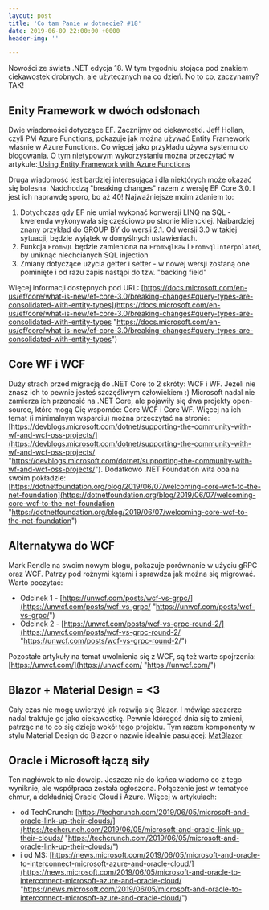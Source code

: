 ```yaml
---
layout: post
title: 'Co tam Panie w dotnecie? #18'
date: 2019-06-09 22:00:00 +0000
header-img: ''

---
```

Nowości ze świata .NET edycja 18. W tym tygodniu stojąca pod znakiem ciekawostek drobnych, ale użytecznych na co dzień. No to co, zaczynamy? TAK!

## Enity Framework w dwóch odsłonach

Dwie wiadomości dotyczące EF. Zacznijmy od ciekawostki. Jeff Hollan, czyli PM Azure Functions, pokazuje jak można używać Entity Framework właśnie w Azure Functions. Co więcej jako przykładu używa systemu do blogowania. O tym nietypowym wykorzystaniu można przeczytać w artykule:[ Using Entity Framework with Azure Functions](https://dev.to/azure/using-entity-framework-with-azure-functions-50aa)

Druga wiadomość jest bardziej interesująca i dla niektórych może okazać się bolesna. Nadchodzą "breaking changes" razem z wersję EF Core 3.0. I jest ich naprawdę sporo, bo aż 40! Najważniejsze moim zdaniem to:

1. Dotychczas gdy EF nie umiał wykonać konwersji LINQ na SQL - kwerenda wykonywała się częściowo po stronie klienckiej. Najbardziej znany przykład do GROUP BY do wersji 2.1. Od wersji 3.0 w takiej sytuacji, będzie wyjątek w domyślnych ustawieniach.
2. Funkcja `FromSQL` będzie zamieniona na `FromSqlRaw` i `FromSqlInterpolated`, by uniknąć niechcianych SQL injection
3. Zmiany dotyczące użycia getter i setter - w nowej wersji zostaną one pominięte i od razu zapis nastąpi do tzw. "backing field"

Więcej informacji dostępnych pod URL: [https://docs.microsoft.com/en-us/ef/core/what-is-new/ef-core-3.0/breaking-changes#query-types-are-consolidated-with-entity-types](https://docs.microsoft.com/en-us/ef/core/what-is-new/ef-core-3.0/breaking-changes#query-types-are-consolidated-with-entity-types "https://docs.microsoft.com/en-us/ef/core/what-is-new/ef-core-3.0/breaking-changes#query-types-are-consolidated-with-entity-types")

## Core WF i WCF

Duży strach przed migracją do .NET Core to 2 skróty: WCF i WF. Jeżeli nie znasz ich to pewnie jesteś szczęśliwym człowiekiem :) Microsoft nadal nie zamierza ich przenosić na .NET Core, ale pojawiły się dwa projekty open-source, które mogą Cię wspomóc: Core WCF i Core WF. Więcej na ich temat (i minimalnym wsparciu) można przeczytać na stronie: [https://devblogs.microsoft.com/dotnet/supporting-the-community-with-wf-and-wcf-oss-projects/](https://devblogs.microsoft.com/dotnet/supporting-the-community-with-wf-and-wcf-oss-projects/ "https://devblogs.microsoft.com/dotnet/supporting-the-community-with-wf-and-wcf-oss-projects/"). Dodatkowo .NET Foundation wita oba na swoim pokładzie: [https://dotnetfoundation.org/blog/2019/06/07/welcoming-core-wcf-to-the-net-foundation](https://dotnetfoundation.org/blog/2019/06/07/welcoming-core-wcf-to-the-net-foundation "https://dotnetfoundation.org/blog/2019/06/07/welcoming-core-wcf-to-the-net-foundation")

## Alternatywa do WCF

Mark Rendle na swoim nowym blogu, pokazuje porównanie w użyciu gRPC oraz WCF. Patrzy pod rożnymi kątami i sprawdza jak można się migrować. Warto poczytać:

* Odcinek 1 - [https://unwcf.com/posts/wcf-vs-grpc/](https://unwcf.com/posts/wcf-vs-grpc/ "https://unwcf.com/posts/wcf-vs-grpc/")
* Odcinek 2 - [https://unwcf.com/posts/wcf-vs-grpc-round-2/](https://unwcf.com/posts/wcf-vs-grpc-round-2/ "https://unwcf.com/posts/wcf-vs-grpc-round-2/")

Pozostałe artykuły na temat uwolnienia się z WCF, są też warte spojrzenia: [https://unwcf.com/](https://unwcf.com/ "https://unwcf.com/")

## Blazor + Material Design = <3

Cały czas nie mogę uwierzyć jak rozwija się Blazor. I mówiąc szczerze nadal traktuje go jako ciekawostkę. Pewnie któregoś dnia się to zmieni, patrząc na to co się dzieje wokół tego projektu. Tym razem komponenty w stylu Material Design do Blazor o nazwie idealnie pasującej: [MatBlazor](https://www.matblazor.com/)

## Oracle i Microsoft łączą siły

Ten nagłówek to nie dowcip. Jeszcze nie do końca wiadomo co z tego wyniknie, ale współpraca została ogłoszona. Połączenie jest w tematyce chmur, a dokładniej Oracle Cloud i Azure. Więcej w artykułach:

* od TechCrunch: [https://techcrunch.com/2019/06/05/microsoft-and-oracle-link-up-their-clouds/](https://techcrunch.com/2019/06/05/microsoft-and-oracle-link-up-their-clouds/ "https://techcrunch.com/2019/06/05/microsoft-and-oracle-link-up-their-clouds/")
* i od MS: [https://news.microsoft.com/2019/06/05/microsoft-and-oracle-to-interconnect-microsoft-azure-and-oracle-cloud/](https://news.microsoft.com/2019/06/05/microsoft-and-oracle-to-interconnect-microsoft-azure-and-oracle-cloud/ "https://news.microsoft.com/2019/06/05/microsoft-and-oracle-to-interconnect-microsoft-azure-and-oracle-cloud/")